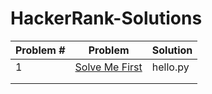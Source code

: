 # HackerRank-Solutions

| Problem #  | Problem     | Solution |
|------------|-------------|----------|
| 1          |[Solve Me First](https://www.hackerrank.com/challenges/solve-me-first/problem) | hello.py |
|            |             |          |
|            |             |          |
